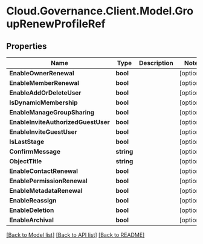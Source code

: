 # Cloud.Governance.Client.Model.GroupRenewProfileRef
## Properties

Name | Type | Description | Notes
------------ | ------------- | ------------- | -------------
**EnableOwnerRenewal** | **bool** |  | [optional] 
**EnableMemberRenewal** | **bool** |  | [optional] 
**EnableAddOrDeleteUser** | **bool** |  | [optional] 
**IsDynamicMembership** | **bool** |  | [optional] 
**EnableManageGroupSharing** | **bool** |  | [optional] 
**EnableInviteAuthorizedGuestUser** | **bool** |  | [optional] 
**EnableInviteGuestUser** | **bool** |  | [optional] 
**IsLastStage** | **bool** |  | [optional] 
**ConfirmMessage** | **string** |  | [optional] 
**ObjectTitle** | **string** |  | [optional] 
**EnableContactRenewal** | **bool** |  | [optional] 
**EnablePermissionRenewal** | **bool** |  | [optional] 
**EnableMetadataRenewal** | **bool** |  | [optional] 
**EnableReassign** | **bool** |  | [optional] 
**EnableDeletion** | **bool** |  | [optional] 
**EnableArchival** | **bool** |  | [optional] 

[[Back to Model list]](../README.md#documentation-for-models) [[Back to API list]](../README.md#documentation-for-api-endpoints) [[Back to README]](../README.md)

